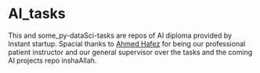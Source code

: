 # AI_tasks
This and some_py-dataSci-tasks are repos of AI diploma provided by Instant startup.
Spacial thanks to [Ahmed Hafez](https://github.com/Ahmedtronic) for being our professional patient instructor and our general supervisor over the tasks and the coming AI projects repo inshaAllah.
